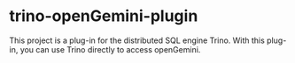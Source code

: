 # trino-openGemini-plugin
This project is a plug-in for the distributed SQL engine Trino. With this plug-in, you can use Trino directly to access openGemini.
